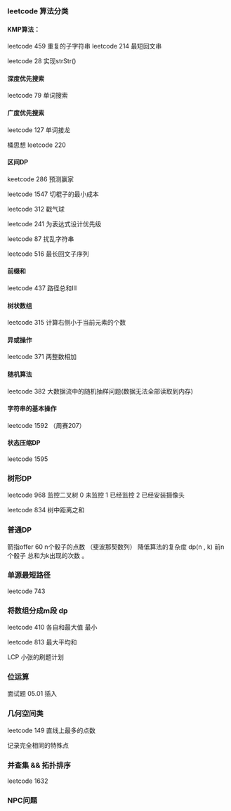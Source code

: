 ### leetcode 算法分类

#### KMP算法：

leetcode 459 重复的子字符串
leetcode 214 最短回文串

leetcode 28  实现strStr()

#### 深度优先搜索

leetcode 79 单词搜索

#### 广度优先搜索

leetcode 127 单词接龙

桶思想 leetcode 220 

#### 区间DP

keetcode 286 预测赢家 

leetcode 1547 切棍子的最小成本 

leetcode 312 戳气球 

leetcode 241 为表达式设计优先级 

leetcode 87 扰乱字符串

leetcode 516 最长回文子序列

#### 前缀和

leetcode 437 路径总和III  

 #### 树状数组

leetcode 315  计算右侧小于当前元素的个数 

#### 异或操作

leetcode 371 两整数相加 

#### 随机算法 

leetcode 382 大数据流中的随机抽样问题(数据无法全部读取到内存)

#### 字符串的基本操作

leetcode  1592 （周赛207）

#### 状态压缩DP

leetcode  1595

### 树形DP

leetcode 968 监控二叉树 0 未监控 1 已经监控 2 已经安装摄像头 

leetcode 834 树中距离之和 

### 普通DP

箭指offer 60 n个骰子的点数   （斐波那契数列） 降低算法的复杂度  dp(n , k) 前n个骰子 总和为k出现的次数 。

### 单源最短路径 

leetcode 743

### 将数组分成m段 dp

leetcode 410 各自和最大值 最小

leetcode 813 最大平均和

LCP 小张的刷题计划

### 位运算 

面试题 05.01 插入

### 几何空间类

leetcode 149 直线上最多的点数

记录完全相同的特殊点

### 并查集 && 拓扑排序

leetcode 1632

### NPC问题

